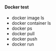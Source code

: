#### **Docker test**

- docker image ls
- docker container ls
- docker ps
- docker pull
- docker push
- docker run
